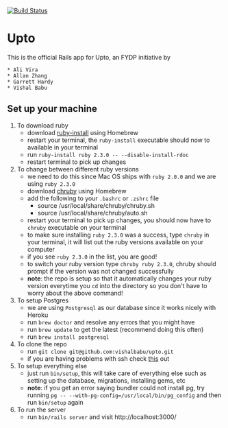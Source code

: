[![Build Status](https://travis-ci.com/arumoy-shome/upto.svg?token=mVrYXzxk6oNU1JqXerVZ&branch=master)](https://travis-ci.com/arumoy-sh//ome/upto)

# Upto

This is the official Rails app for Upto, an FYDP initiative by

    * Ali Vira
    * Allan Zhang
    * Garrett Hardy
    * Vishal Babu
    
## Set up your machine
1. To download ruby
    * download
      [ruby-install](https://github.com/postmodern/ruby-install#homebrew) using
      Homebrew
    * restart your terminal, the `ruby-install` executable should now to
      available in your terminal
    * run `ruby-install ruby 2.3.0 -- --disable-install-rdoc`
    * restart terminal to pick up changes
2. To change between different ruby versions
    * we need to do this since Mac OS ships with `ruby 2.0.0` and we are using
      `ruby 2.3.0`
    * download [chruby](https://github.com/postmodern/chruby#homebrew) using
      Homebrew
    * add the following to your `.bashrc` or `.zshrc` file
        - source /usr/local/share/chruby/chruby.sh
        - source /usr/local/share/chruby/auto.sh
    * restart your terminal to pick up changes, you should now have to `chruby`
      executable on your terminal
    * to make sure installing `ruby 2.3.0` was a success, type `chruby` in your
      terminal, it will list out the ruby versions available on your computer
    * if you see `ruby 2.3.0` in the list, you are good!
    * to switch your ruby version type `chruby ruby 2.3.0`, chruby should prompt
      if the version was not changed successfully
    * **note**: the repo is setup so that it automatically changes your ruby
      version everytime you `cd` into the directory so you don't have to worry
      about the above command!
3. To setup Postgres
    * we are using `Postgresql` as our database since it works nicely with
      Heroku
    * run `brew doctor` and resolve any errors that you might have
    * run `brew update` to get the latest (recommend doing this often)
    * run `brew install postgresql`
4. To clone the repo
    * run `git clone git@github.com:vishalbabu/upto.git`
    * if you are having problems with ssh check
      [this](https://help.github.com/articles/generating-an-ssh-key/) out
5. To setup everything else
    * just run `bin/setup`, this will take care of everything else such as
      setting up the database, migrations, installing gems, etc
    * **note**: if you get an error saying bundler could not install pg, try running
    `pg -- --with-pg-config=/usr/local/bin/pg_config` and then run `bin/setup` again
6. To run the server
    * run `bin/rails server` and visit http://localhost:3000/
